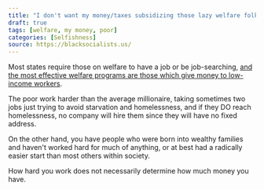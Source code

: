 ```yaml
---
title: "I don't want my money/taxes subsidizing those lazy welfare folk. I certainly worked hard, so why can't the poor?"
draft: true
tags: [welfare, my money, poor]
categories: [Selfishness]
source: https://blacksocialists.us/
---
```


Most states require those on welfare to have a job or be job-searching, [and the most effective welfare programs are those which give money to low-income workers](https://www.mdrc.org/publication/how-welfare-and-work-policies-affect-employment-and-income).  
  
The poor work harder than the average millionaire, taking sometimes two jobs just trying to avoid starvation and homelessness, and if they DO reach homelessness, no company will hire them since they will have no fixed address.  
  
On the other hand, you have people who were born into wealthy families and haven't worked hard for much of anything, or at best had a radically easier start than most others within society.  
  
How hard you work does not necessarily determine how much money you have.


